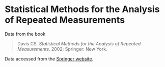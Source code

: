 # Statistical Methods for the Analysis of Repeated Measurements

Data from the book
    
> Davis CS. *Statistical Methods for the Analysis of Repeated Measurements*. 2002; Springer: New York.

Data accessed from the [Springer website](http://www.springer.com/gb/book/9780387953700).
